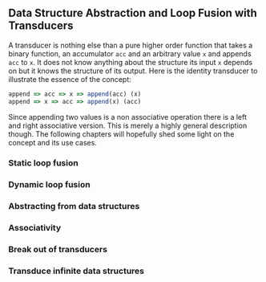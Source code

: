 ## Data Structure Abstraction and Loop Fusion with Transducers

A transducer is nothing else than a pure higher order function that takes a binary function, an accumulator `acc` and an arbitrary value `x` and appends `acc` to `x`. It does not know anything about the structure its input `x` depends on but it knows the structure of its output. Here is the identity transducer to illustrate the essence of the concept:

```javascript
append => acc => x => append(acc) (x)
append => x => acc => append(x) (acc)
```
Since appending two values is a non associative operation there is a left and right associative version. This is merely a highly general description though. The following chapters will hopefully shed some light on the concept and its use cases.

### Static loop fusion

### Dynamic loop fusion

### Abstracting from data structures

### Associativity

### Break out of transducers

### Transduce infinite data structures
